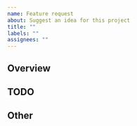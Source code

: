 ```yaml
---
name: Feature request
about: Suggest an idea for this project
title: ""
labels: ""
assignees: ""
---
```


## Overview

## TODO

## Other
